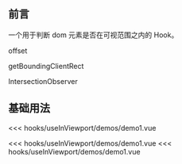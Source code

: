 ## 前言

一个用于判断 dom 元素是否在可视范围之内的 Hook。

offset

getBoundingClientRect

IntersectionObserver

<script setup>
  import Demo1 from './demos/demo1.vue'
</script>

## 基础用法

<demo1 />

<<< hooks/useInViewport/demos/demo1.vue

<<< hooks/useInViewport/demos/demo1.vue
<<< hooks/useInViewport/demos/demo1.vue
